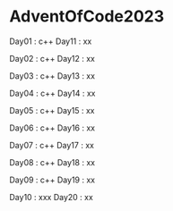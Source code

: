 # AdventOfCode2023

Day01 : c++          Day11 : xx

Day02 : c++          Day12 : xx

Day03 : c++          Day13 : xx

Day04 : c++          Day14 : xx

Day05 : c++          Day15 : xx

Day06 : c++          Day16 : xx

Day07 : c++          Day17 : xx

Day08 : c++          Day18 : xx

Day09 : c++          Day19 : xx

Day10 : xxx          Day20 : xx
